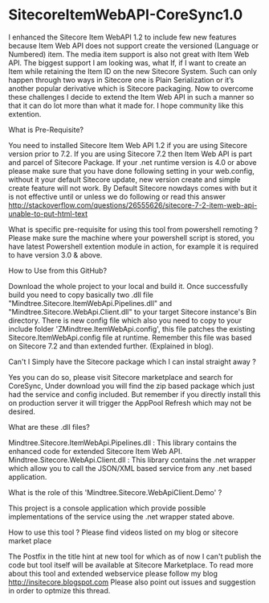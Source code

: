 # SitecoreItemWebAPI-CoreSync1.0
I enhanced the Sitecore Item WebAPI 1.2 to include few new features because Item Web API does not support create the versioned (Language or Numbered) item. The media item support is also not great with Item Web API. The biggest support I am looking was, what If, if I want to create an Item while retaining the Item ID on the new Sitecore System. Such can only happen through two ways in Sitecore one is Plain Serialization or it’s another popular derivative which is Sitecore packaging.
Now to overcome these challenges I decide to extend the Item Web API in such a manner so that it can do lot more than what it made for. I hope community like this extention.

What is Pre-Requisite?

 You need to installed Sitecore Item Web API 1.2 if you are using Sitecore version prior to 7.2. If you are using Sitecore 7.2 then Item Web API is part and parcel of Sitecore Package.
 If your .net runtime version is 4.0 or above please make sure that you have done following setting in your web.config, without it your default Sitecore update, new version create and simple create feature will not work.
By Default Sitecore nowdays comes with
<pages validateRequest="false"/>
but it is not effective until or unless we do following
<httpRuntime requestValidationMode="2.0"/>
or read this answer http://stackoverflow.com/questions/26555626/sitecore-7-2-item-web-api-unable-to-put-html-text
 
What is specific pre-requisite for using this tool from powershell remoting ?
Please make sure the machine where your powershell script is stored, you have latest Powershell extention module in action, for example it is required to have version 3.0 & above.

How to Use from this GitHub?

 Download the whole project to your local and build it. Once successfully build you need to copy basically two .dll file "Mindtree.Sitecore.ItemWebApi.Pipelines.dll" and "Mindtree.Sitecore.WebApi.Client.dll" to your target Sitecore instance's Bin directory. There is new config file which also you need to copy to your include folder 'ZMindtree.ItemWebApi.config', this file patches the existing Sitecore.ItemWebApi.config file at runtime. Remember this file was based on Sitecore 7.2 and than extended further. (Explained in blog).

Can't I Simply have the Sitecore package which I can instal straight away ?

 Yes you can do so, please visit Sitecore marketplace and search for CoreSync, Under download you will find the zip based package which just had the service and config included. But remember if you directly install this on production server it will trigger the AppPool Refresh which may not be desired.
 
What are these .dll files?

Mindtree.Sitecore.ItemWebApi.Pipelines.dll : This library contains the enhanced code for extended Sitecore Item Web API.
Mindtree.Sitecore.WebApi.Client.dll : This library contains the .net wrapper which allow you to call the JSON/XML based service from any .net based application.

What is the role of this 'Mindtree.Sitecore.WebApiClient.Demo' ?

This project is a console application which provide possible implementations of the service using the .net wrapper stated above.

How to use this tool ?
Please find videos listed on my blog or sitecore market place

The Postfix in the title hint at new tool for which as of now I can't publish the code but tool itself will be available at Sitecore Marketplace. To read more about this tool and extended webservice please follow my blog http://insitecore.blogspot.com 
Please also point out issues and suggestion in order to optmize this thread.
